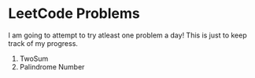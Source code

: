 # LeetCode Problems

I am going to attempt to try atleast one problem a day!
This is just to keep track of my progress.

1. TwoSum
2. Palindrome Number

